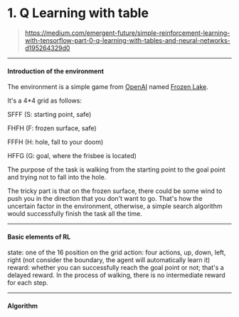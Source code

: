 # 1. Q Learning with table

> https://medium.com/emergent-future/simple-reinforcement-learning-with-tensorflow-part-0-q-learning-with-tables-and-neural-networks-d195264329d0

---
#### Introduction of the environment

The environment is a simple game from [OpenAI](https://gym.openai.com/docs/) named [Frozen Lake](https://gym.openai.com/envs/FrozenLake-v0/). 

It's a 4*4 grid as follows:

SFFF       (S: starting point, safe)

FHFH       (F: frozen surface, safe)

FFFH       (H: hole, fall to your doom)

HFFG       (G: goal, where the frisbee is located)

The purpose of the task is walking from the starting point to the goal point and trying not to fall into the hole.

The tricky part is that on the frozen surface, there could be some wind to push you in the direction that you don't want to go. That's how the uncertain factor in the environment, otherwise, a simple search algorithm would successfully finish the task all the time.

---
#### Basic elements of RL

state: one of the 16 position on the grid
action: four actions, up, down, left, right (not consider the boundary, the agent will automatically learn it)
reward: whether you can successfully reach the goal point or not; that's a delayed reward. In the process of walking, there is no intermediate reward for each step. 

---
#### Algorithm
